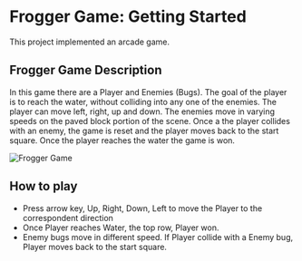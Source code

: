 # Frogger Game: Getting Started
This project implemented an arcade game.

## Frogger Game Description
In this game there are a Player and Enemies (Bugs). The goal of the player is to reach the water, without colliding into any one of the enemies. The player can move left, right, up and down. The enemies move in varying speeds on the paved block portion of the scene. Once a the player collides with an enemy, the game is reset and the player moves back to the start square. Once the player reaches the water the game is won.

![Frogger Game](https://d17h27t6h515a5.cloudfront.net/topher/2017/June/5931c951_frogger/frogger.png)

## How to play
* Press arrow key, Up, Right, Down, Left to move the Player to the correspondent direction
* Once Player reaches Water, the top row, Player won.
* Enemy bugs move in different speed. If Player collide with a Enemy bug, Player moves back to the start square.

